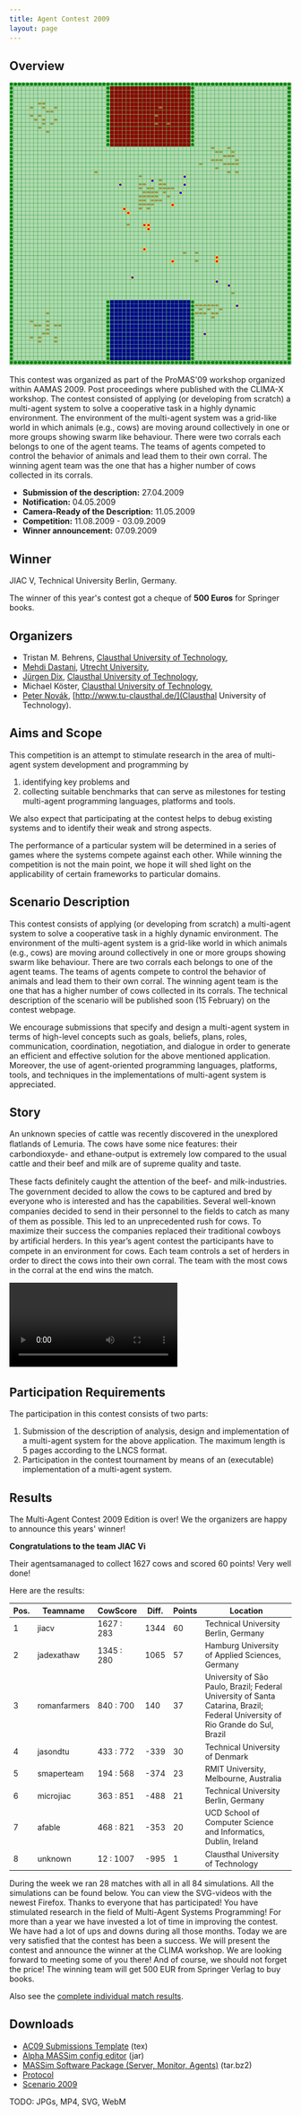 ```yaml
---
title: Agent Contest 2009
layout: page
---
```


Overview
--------

![MAPC 2009](mapc2009.png)

This contest was organized as part of the ProMAS'09 workshop organized within AAMAS 2009. Post proceedings where published with the CLIMA-X workshop. The contest consisted of applying (or developing from scratch) a multi-agent system to solve a cooperative task in a highly dynamic environment. The environment of the multi-agent system was a grid-like world in which animals (e.g., cows) are moving around collectively in one or more groups showing swarm like behaviour. There were two corrals each belongs to one of the agent teams. The teams of agents competed to control the behavior of animals and lead them to their own corral. The winning agent team was the one that has a higher number of cows collected in its corrals.

* **Submission of the description:** 27.04.2009
* **Notification:** 04.05.2009
* **Camera-Ready of the Description:** 11.05.2009
* **Competition:** 11.08.2009 - 03.09.2009
* **Winner announcement:** 07.09.2009

Winner
------

JIAC V, Technical University Berlin, Germany.

The winner of this year's contest got  a cheque of **500 Euros** for Springer books.

Organizers
----------

* Tristan M. Behrens, [Clausthal University of Technology](http://www.tu-clausthal.de/),
* [Mehdi Dastani](http://www.cs.uu.nl/~mehdi/), [Utrecht University](http://www.uu.nl/),
* [Jürgen Dix](http://www.in.tu-clausthal.de/divisions/cig/cigroot/members/leader/cigmember-dix/), [Clausthal University of Technology](http://www.tu-clausthal.de/),
* Michael Köster, [Clausthal University of Technology](http://www.tu-clausthal.de/),
* [Peter Novák](http://peter.aronde.net/), [http://www.tu-clausthal.de/](Clausthal University of Technology).

Aims and Scope
--------------

This competition is an attempt to stimulate research in the area of multi-agent system development and programming by

1. identifying key problems and
2. collecting suitable benchmarks
   that can serve as milestones for testing multi-agent programming languages, platforms and tools.

We also expect that participating at the contest helps to debug existing systems and to identify their weak and strong aspects.

The performance of a particular system will be determined in a series of games where the systems compete against each other. While winning the competition is not the main point, we hope it will shed light on the applicability of certain frameworks to particular domains.

Scenario Description
--------------------

This contest consists of applying (or developing from scratch) a multi-agent system to solve a cooperative task in a highly dynamic environment. The environment of the multi-agent system is a grid-like world in which animals (e.g., cows) are moving around collectively in one or more groups showing swarm like behaviour. There are two corrals each belongs to one of the agent teams. The teams of agents compete to control the behavior of animals and lead them to their own corral. The winning agent team is the one that has a higher number of cows collected in its corrals. The technical description of the scenario will be published soon (15 February) on the contest webpage.

We encourage submissions that specify and design a multi-agent system in terms of high-level concepts such as goals, beliefs, plans, roles, communication, coordination, negotiation, and dialogue in order to generate an efficient and effective solution for the above mentioned application. Moreover, the use of agent-oriented programming languages, platforms, tools, and techniques in the implementations of multi-agent system is appreciated.

Story
-----

An unknown species of cattle was recently discovered in the unexplored ﬂatlands of Lemuria. The cows have some nice features: their carbondioxyde- and ethane-output is extremely low compared to the usual cattle and their beef and milk are of supreme quality and taste.

These facts deﬁnitely caught the attention of the beef- and milk-industries. The government decided to allow the cows to be captured and bred by everyone who is interested and has the capabilities. Several well-known companies decided to send in their personnel to the ﬁelds to catch as many of them as possible. This led to an unprecedented rush for cows. To maximize their success the companies replaced their traditional cowboys by artiﬁcial herders. In this year’s agent contest the participants have to compete in an environment for cows. Each team controls a set of herders in order to direct the cows into their own corral. The team with the most cows in the corral at the end wins the match.

<video controls>
  <source src="mapc2009.mp4" type="video/mp4">
  <source src="mapc2009.webm" type="video/webm">
  <img src="mapc2009.jpg" alt="MAPC 2009">
</video>

Participation Requirements
--------------------------

The participation in this contest consists of two parts:

1. Submission of the description of analysis, design and implementation of a multi-agent system for the above application. The maximum length is 5 pages according to the LNCS format.
2. Participation in the contest tournament by means of an (executable) implementation of a multi-agent system.

Results
-------

The Multi-Agent Contest 2009 Edition is over! We the organizers are happy to announce this years' winner!

**Congratulations to the team JIAC Vi**

Their agentsamanaged to collect 1627 cows and scored 60 points! Very well done!

Here are the results:

Pos. | Teamname | CowScore | Diff. | Points | Location
--- | --- | --- | --- | --- | ---
1 | jiacv | 1627 : 283 | 1344 | 60 | Technical University Berlin, Germany
2 | jadexathaw | 1345 : 280 | 1065 | 57 | Hamburg University of Applied Sciences, Germany
3 | romanfarmers | 840 : 700 | 140 | 37 | University of São Paulo, Brazil; Federal University of Santa Catarina, Brazil; Federal University of Rio Grande do Sul, Brazil
4 | jasondtu | 433 : 772 | -339 | 30 | Technical University of Denmark
5 | smaperteam | 194 : 568 | -374 | 23 | RMIT University, Melbourne, Australia
6 | microjiac | 363 : 851 | -488 | 21 | Technical University Berlin, Germany
7 | afable | 468 : 821 | -353 | 20 | UCD School of Computer Science and Informatics, Dublin, Ireland
8 | unknown | 12 : 1007 | -995 | 1 | Clausthal University of Technology

During the week we ran 28 matches with all in all 84 simulations. All the simulations can be found below. You can view the SVG-videos with the newest Firefox. Thanks to everyone that has participated! You have stimulated research in the field of Multi-Agent Systems Programming! For more than a year we have invested a lot of time in improving the contest. We have had a lot of ups and downs during all those months. Today we are very satisfied that the contest has been a success. We will present the contest and announce the winner at the CLIMA workshop. We are looking forward to meeting some of you there! And of course, we should not forget the price! The winning team will get 500 EUR from Springer Verlag to buy books.

Also see the [complete individual match results](/2009/40-results-of-2009/).

Downloads
---------

* [AC09 Submissions Template](ac09-submissions-template.tex) (tex)
* [Alpha MASSim config editor](SimpleMassimEditor.jar) (jar)
* [MASSim Software Package (Server, Monitor, Agents)](massim-20090717-v1.2.tar.bz2) (tar.bz2)
* [Protocol](protocol.pdf)
* [Scenario 2009](scenario.pdf)

TODO: JPGs, MP4, SVG, WebM
